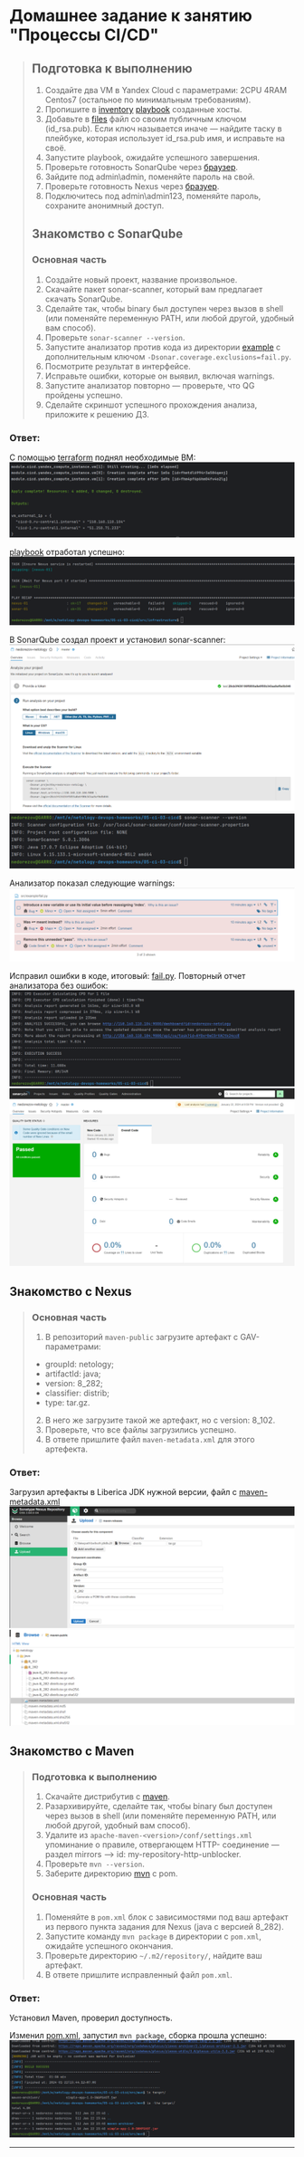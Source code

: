 # Домашнее задание к занятию "Процессы CI/CD"




> ## Подготовка к выполнению
> 
> 1. Создайте два VM в Yandex Cloud с параметрами: 2CPU 4RAM Centos7 (остальное по минимальным требованиям).
> 2. Пропишите в [inventory](./src/infrastructure/inventory/cicd/hosts.yml) [playbook](./src/infrastructure/site.yml) созданные хосты.
> 3. Добавьте в [files](./src/infrastructure/files/) файл со своим публичным ключом (id_rsa.pub). Если ключ называется иначе — найдите таску в плейбуке, которая использует id_rsa.pub имя, и исправьте на своё.
> 4. Запустите playbook, ожидайте успешного завершения.
> 5. Проверьте готовность SonarQube через [браузер](http://localhost:9000).
> 6. Зайдите под admin\admin, поменяйте пароль на свой.
> 7. Проверьте готовность Nexus через [бразуер](http://localhost:8081).
> 8. Подключитесь под admin\admin123, поменяйте пароль, сохраните анонимный доступ.
> 
> ## Знакомство с SonarQube
> 
> ### Основная часть
> 
> 1. Создайте новый проект, название произвольное.
> 2. Скачайте пакет sonar-scanner, который вам предлагает скачать SonarQube.
> 3. Сделайте так, чтобы binary был доступен через вызов в shell (или поменяйте переменную PATH, или любой другой, удобный вам способ).
> 4. Проверьте `sonar-scanner --version`.
> 5. Запустите анализатор против кода из директории [example](./src/example) с дополнительным ключом `-Dsonar.coverage.exclusions=fail.py`.
> 6. Посмотрите результат в интерфейсе.
> 7. Исправьте ошибки, которые он выявил, включая warnings.
> 8. Запустите анализатор повторно — проверьте, что QG пройдены успешно.
> 9. Сделайте скриншот успешного прохождения анализа, приложите к решению ДЗ.

### Ответ:
С помощью [terraform](./terraform) поднял необходимые ВМ:
![](img/01.png)

[playbook](./src/infrastructure/site.yml) отработал успешно:
![](img/02.png)

В SonarQube создал проект и установил sonar-scanner:
![](img/03.png)
![](img/04.png)

Анализатор показал следующие warnings:
![](img/06.png)

Исправил ошибки в коде, итоговый: [fail.py](./src/example/fail.py). Повторный отчет анализатора без ошибок:
![](img/07.png)
![](img/08.png)


## Знакомство с Nexus

> ### Основная часть
> 
> 1. В репозиторий `maven-public` загрузите артефакт с GAV-параметрами:
> 
>  *    groupId: netology;
>  *    artifactId: java;
>  *    version: 8_282;
>  *    classifier: distrib;
>  *    type: tar.gz.
>    
> 2. В него же загрузите такой же артефакт, но с version: 8_102.
> 3. Проверьте, что все файлы загрузились успешно.
> 4. В ответе пришлите файл `maven-metadata.xml` для этого артефекта.

### Ответ:
Загрузил артефакты в Liberica JDK нужной версии, файл с [maven-metadata.xml](maven-metadata.xml)
![](img/09.png)
![](img/10.png)



## Знакомство с Maven

> ### Подготовка к выполнению
> 
> 1. Скачайте дистрибутив с [maven](https://maven.apache.org/download.cgi).
> 2. Разархивируйте, сделайте так, чтобы binary был доступен через вызов в shell (или поменяйте переменную PATH, или любой другой, удобный вам способ).
> 3. Удалите из `apache-maven-<version>/conf/settings.xml` упоминание о правиле, отвергающем HTTP- соединение — раздел mirrors —> id: my-repository-http-unblocker.
> 4. Проверьте `mvn --version`.
> 5. Заберите директорию [mvn](./src/mvn) с pom.
> 
> ### Основная часть
> 
> 1. Поменяйте в `pom.xml` блок с зависимостями под ваш артефакт из первого пункта задания для Nexus (java с версией 8_282).
> 2. Запустите команду `mvn package` в директории с `pom.xml`, ожидайте успешного окончания.
> 3. Проверьте директорию `~/.m2/repository/`, найдите ваш артефакт.
> 4. В ответе пришлите исправленный файл `pom.xml`.

### Ответ:
Установил Maven, проверил доступность.

Изменил [pom.xml](src/mvn/pom.xml), запустил `mvn package`, сборка прошла успешно:
![](img/11.png)

---

